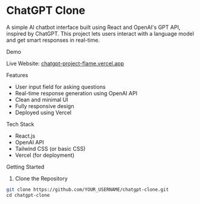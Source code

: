 # ChatGPT Clone

A simple AI chatbot interface built using React and OpenAI's GPT API, inspired by ChatGPT. This project lets users interact with a language model and get smart responses in real-time.

Demo

Live Website: [chatgpt-project-flame.vercel.app](https://chatgpt-project-flame.vercel.app)

 Features

- User input field for asking questions
- Real-time response generation using OpenAI API
- Clean and minimal UI
- Fully responsive design
- Deployed using Vercel

 Tech Stack

- React.js
- OpenAI API
- Tailwind CSS (or basic CSS)
- Vercel (for deployment)

Getting Started

 1. Clone the Repository

```bash
git clone https://github.com/YOUR_USERNAME/chatgpt-clone.git
cd chatgpt-clone
